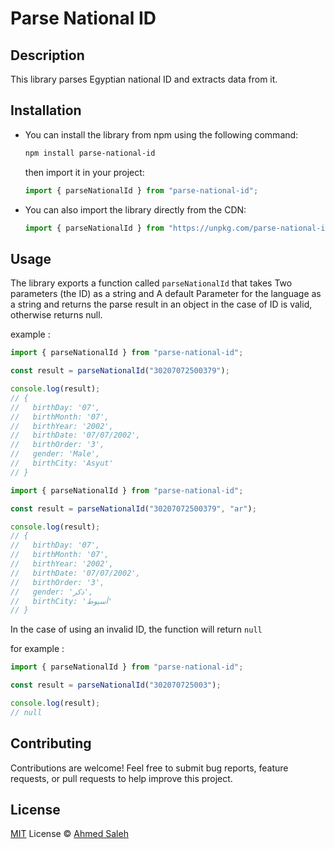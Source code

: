 # Parse National ID

## Description

This library parses Egyptian national ID and extracts data from it.

## Installation

- You can install the library from npm using the following command:

  ```bash
  npm install parse-national-id
  ```

  then import it in your project:

  ```js
  import { parseNationalId } from "parse-national-id";
  ```

- You can also import the library directly from the CDN:

  ```js
  import { parseNationalId } from "https://unpkg.com/parse-national-id";
  ```

## Usage

The library exports a function called `parseNationalId` that takes Two parameters (the ID) as a string and A default Parameter for the language as a string and returns the parse result in an object in the case of ID is valid, otherwise returns null.

example :

```js
import { parseNationalId } from "parse-national-id";

const result = parseNationalId("30207072500379");

console.log(result);
// {
//   birthDay: '07',
//   birthMonth: '07',
//   birthYear: '2002',
//   birthDate: '07/07/2002',
//   birthOrder: '3',
//   gender: 'Male',
//   birthCity: 'Asyut'
// }
```

```js
import { parseNationalId } from "parse-national-id";

const result = parseNationalId("30207072500379", "ar");

console.log(result);
// {
//   birthDay: '07',
//   birthMonth: '07',
//   birthYear: '2002',
//   birthDate: '07/07/2002',
//   birthOrder: '3',
//   gender: 'ذكر',
//   birthCity: 'أسيوط'
// }
```

In the case of using an invalid ID, the function will return `null`

for example :

```js
import { parseNationalId } from "parse-national-id";

const result = parseNationalId("302070725003");

console.log(result);
// null
```

## Contributing
Contributions are welcome! Feel free to submit bug reports, feature requests, or pull requests to help improve this project.

## License
[MIT](https://github.com/ahmedsaleh020/parse-national-id/blob/main/LICENSE.md) License © [Ahmed Saleh](https://github.com/ahmedsaleh020)

